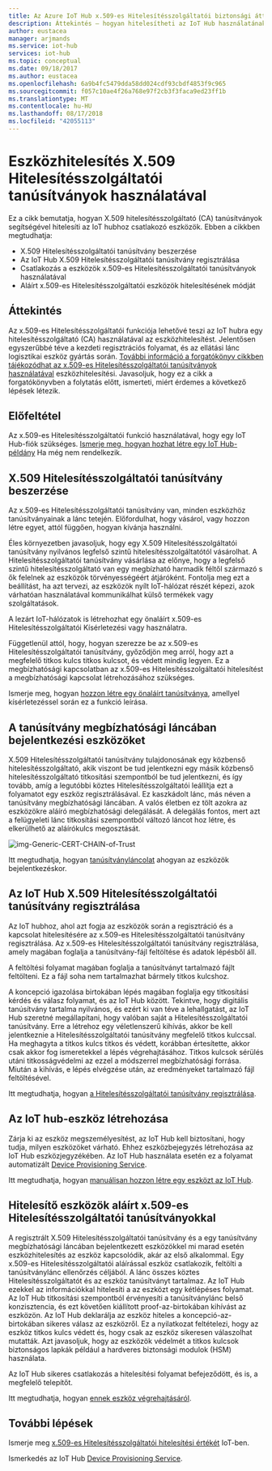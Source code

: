 ```yaml
---
title: Az Azure IoT Hub x.509-es Hitelesítésszolgáltatói biztonsági áttekintése |} A Microsoft Docs
description: Áttekintés – hogyan hitelesítheti az IoT Hub használatának hitelesítésszolgáltatók X.509-eszközök.
author: eustacea
manager: arjmands
ms.service: iot-hub
services: iot-hub
ms.topic: conceptual
ms.date: 09/18/2017
ms.author: eustacea
ms.openlocfilehash: 6a9b4fc5479dda58dd024cdf93cbdf4853f9c965
ms.sourcegitcommit: f057c10ae4f26a768e97f2cb3f3faca9ed23ff1b
ms.translationtype: MT
ms.contentlocale: hu-HU
ms.lasthandoff: 08/17/2018
ms.locfileid: "42055113"
---
```

# <a name="device-authentication-using-x509-ca-certificates"></a>Eszközhitelesítés X.509 Hitelesítésszolgáltatói tanúsítványok használatával

Ez a cikk bemutatja, hogyan X.509 hitelesítésszolgáltató (CA) tanúsítványok segítségével hitelesíti az IoT hubhoz csatlakozó eszközök.  Ebben a cikkben megtudhatja:

* X.509 Hitelesítésszolgáltatói tanúsítvány beszerzése
* Az IoT Hub X.509 Hitelesítésszolgáltatói tanúsítvány regisztrálása
* Csatlakozás a eszközök x.509-es Hitelesítésszolgáltatói tanúsítványok használatával
* Aláírt x.509-es Hitelesítésszolgáltatói eszközök hitelesítésének módját

## <a name="overview"></a>Áttekintés

Az x.509-es Hitelesítésszolgáltatói funkciója lehetővé teszi az IoT hubra egy hitelesítésszolgáltató (CA) használatával az eszközhitelesítést. Jelentősen egyszerűbbé téve a kezdeti regisztrációs folyamat, és az ellátási lánc logisztikai eszköz gyártás során. [További információ a forgatókönyv cikkben tájékozódhat az x.509-es Hitelesítésszolgáltatói tanúsítványok használatával](iot-hub-x509ca-concept.md) eszközhitelesítési.  Javasoljuk, hogy ez a cikk a forgatókönyvben a folytatás előtt, ismerteti, miért érdemes a következő lépések létezik.

## <a name="prerequisite"></a>Előfeltétel

Az x.509-es Hitelesítésszolgáltatói funkció használatával, hogy egy IoT Hub-fiók szükséges.  [Ismerje meg, hogyan hozhat létre egy IoT Hub-példány](quickstart-send-telemetry-dotnet.md) Ha még nem rendelkezik.

## <a name="how-to-get-an-x509-ca-certificate"></a>X.509 Hitelesítésszolgáltatói tanúsítvány beszerzése

Az x.509-es Hitelesítésszolgáltatói tanúsítvány van, minden eszközhöz tanúsítványainak a lánc tetején.  Előfordulhat, hogy vásárol, vagy hozzon létre egyet, attól függően, hogyan kívánja használni.

Éles környezetben javasoljuk, hogy egy X.509 Hitelesítésszolgáltatói tanúsítvány nyilvános legfelső szintű hitelesítésszolgáltatótól vásárolhat. A Hitelesítésszolgáltatói tanúsítvány vásárlása az előnye, hogy a legfelső szintű hitelesítésszolgáltató van egy megbízható harmadik féltől származó s ők felelnek az eszközök törvényességéért átjáróként. Fontolja meg ezt a beállítást, ha azt tervezi, az eszközök nyílt IoT-hálózat részét képezi, azok várhatóan használatával kommunikálhat külső termékek vagy szolgáltatások.

A lezárt IoT-hálózatok is létrehozhat egy önaláírt x.509-es Hitelesítésszolgáltatói Kísérletezési vagy használatra.

Függetlenül attól, hogy, hogyan szerezze be az x.509-es Hitelesítésszolgáltatói tanúsítvány, győződjön meg arról, hogy azt a megfelelő titkos kulcs titkos kulcsot, és védett mindig legyen.  Ez a megbízhatósági kapcsolatban az x.509-es Hitelesítésszolgáltatói hitelesítést a megbízhatósági kapcsolat létrehozásához szükséges. 

Ismerje meg, hogyan [hozzon létre egy önaláírt tanúsítványa](https://github.com/Azure/azure-iot-sdk-c/blob/master/tools/CACertificates/CACertificateOverview.md), amellyel kísérletezéssel során ez a funkció leírása.

## <a name="sign-devices-into-the-certificate-chain-of-trust"></a>A tanúsítvány megbízhatósági láncában bejelentkezési eszközöket

X.509 Hitelesítésszolgáltatói tanúsítvány tulajdonosának egy közbenső hitelesítésszolgáltató, akik viszont be tud jelentkezni egy másik közbenső hitelesítésszolgáltató titkosítási szempontból be tud jelentkezni, és így tovább, amíg a legutóbbi köztes Hitelesítésszolgáltatói leállítja ezt a folyamatot egy eszköz regisztrálásával. Ez kaszkádolt lánc, más néven a tanúsítvány megbízhatósági láncában. A valós életben ez tölt azokra az eszközökre aláíró megbízhatósági delegálását. A delegálás fontos, mert azt a felügyeleti lánc titkosítási szempontból változó láncot hoz létre, és elkerülhető az aláírókulcs megosztását.

![img-Generic-CERT-CHAIN-of-Trust](./media/generic-cert-chain-of-trust.png)

Itt megtudhatja, hogyan [tanúsítványláncolat](https://github.com/Azure/azure-iot-sdk-c/blob/master/tools/CACertificates/CACertificateOverview.md) ahogyan az eszközök bejelentkezéskor.

## <a name="how-to-register-the-x509-ca-certificate-to-iot-hub"></a>Az IoT Hub X.509 Hitelesítésszolgáltatói tanúsítvány regisztrálása

Az IoT hubhoz, ahol azt fogja az eszközök során a regisztráció és a kapcsolat hitelesítésére az x.509-es Hitelesítésszolgáltatói tanúsítvány regisztrálása.  Az x.509-es Hitelesítésszolgáltatói tanúsítvány regisztrálása, amely magában foglalja a tanúsítvány-fájl feltöltése és adatok lépésből áll.

A feltöltési folyamat magában foglalja a tanúsítványt tartalmazó fájlt feltölteni.  Ez a fájl soha nem tartalmazhat bármely titkos kulcshoz.

A koncepció igazolása birtokában lépés magában foglalja egy titkosítási kérdés és válasz folyamat, és az IoT Hub között.  Tekintve, hogy digitális tanúsítvány tartalma nyilvános, és ezért ki van téve a lehallgatást, az IoT Hub szeretné megállapítani, hogy valóban saját a Hitelesítésszolgáltatói tanúsítvány.  Erre a létrehoz egy véletlenszerű kihívás, akkor be kell jelentkeznie a Hitelesítésszolgáltatói tanúsítvány megfelelő titkos kulccsal.  Ha meghagyta a titkos kulcs titkos és védett, korábban értesítette, akkor csak akkor fog ismeretekkel a lépés végrehajtásához. Titkos kulcsok sérülés utáni titkosságvédelmi az ezzel a módszerrel megbízhatósági forrása.  Miután a kihívás, e lépés elvégzése után, az eredményeket tartalmazó fájl feltöltésével.

Itt megtudhatja, hogyan [a Hitelesítésszolgáltatói tanúsítvány regisztrálása](iot-hub-security-x509-get-started.md#registercerts).

## <a name="how-to-create-a-device-on-iot-hub"></a>Az IoT hub-eszköz létrehozása

Zárja ki az eszköz megszemélyesítést, az IoT Hub kell biztosítani, hogy tudja, milyen eszközöket várható.  Ehhez eszközbejegyzés létrehozása az IoT Hub eszközjegyzékében.  Az IoT Hub használata esetén ez a folyamat automatizált [Device Provisioning Service](https://azure.microsoft.com/blog/azure-iot-hub-device-provisioning-service-preview-automates-device-connection-configuration/). 

Itt megtudhatja, hogyan [manuálisan hozzon létre egy eszközt az IoT Hub](iot-hub-security-x509-get-started.md#createdevice).

## <a name="authenticating-devices-signed-with-x509-ca-certificates"></a>Hitelesítő eszközök aláírt x.509-es Hitelesítésszolgáltatói tanúsítványokkal

A regisztrált X.509 Hitelesítésszolgáltatói tanúsítvány és a egy tanúsítvány megbízhatósági láncában bejelentkezett eszközökkel mi marad esetén eszközhitelesítés az eszköz kapcsolódik, akár az első alkalommal.  Egy x.509-es Hitelesítésszolgáltatói aláírással eszköz csatlakozik, feltölti a tanúsítványlánc ellenőrzés céljából. A lánc összes köztes Hitelesítésszolgáltatót és az eszköz tanúsítványt tartalmaz.  Az IoT Hub ezekkel az információkkal hitelesíti a az eszközt egy kétlépéses folyamat.  Az IoT Hub titkosítási szempontból érvényesíti a tanúsítványlánc belső konzisztencia, és ezt követően kiállított proof-az-birtokában kihívást az eszközön.  Az IoT Hub deklarálja az eszköz hiteles a koncepció-az-birtokában sikeres válasz az eszközről.  Ez a nyilatkozat feltételezi, hogy az eszköz titkos kulcs védett és, hogy csak az eszköz sikeresen válaszolhat mutatták.  Azt javasoljuk, hogy az eszközök védelmét a titkos kulcsok biztonságos lapkák például a hardveres biztonsági modulok (HSM) használata.

Az IoT Hub sikeres csatlakozás a hitelesítési folyamat befejeződött, és is, a megfelelő telepítőt.

Itt megtudhatja, hogyan [ennek eszköz végrehajtásáról](iot-hub-security-x509-get-started.md#authenticatedevice).

## <a name="next-steps"></a>További lépések

Ismerje meg [x.509-es Hitelesítésszolgáltatói hitelesítési értékét](iot-hub-x509ca-concept.md) IoT-ben.

Ismerkedés az IoT Hub [Device Provisioning Service](https://docs.microsoft.com/azure/iot-dps/).
